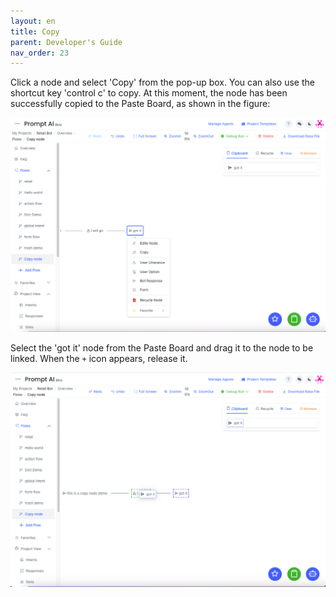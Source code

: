 ```yaml
---
layout: en
title: Copy
parent: Developer's Guide
nav_order: 23
---
```

Click a node and select 'Copy' from the pop-up box. You can also use the shortcut key 'control c' to copy.  At this moment, the node has been successfully copied to the Paste Board, as shown in the figure:

![01-copy](/assets/images/tutorial/copy/01-copy.png)

Select the 'got it' node from the Paste Board and drag it to the node to be linked. When the `+` icon appears, release it.

![02-copy](/assets/images/tutorial/copy/02-copy.png)
